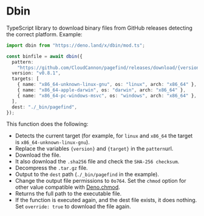 # Dbin

TypeScript library to download binary files from GitHub releases detecting the
correct platform. Example:

```ts
import dbin from "https://deno.land/x/dbin/mod.ts";

const binfile = await dbin({
  pattern:
    "https://github.com/CloudCannon/pagefind/releases/download/{version}/pagefind-{version}-{target}.tar.gz",
  version: "v0.8.1",
  targets: [
    { name: "x86_64-unknown-linux-gnu", os: "linux", arch: "x86_64" },
    { name: "x86_64-apple-darwin", os: "darwin", arch: "x86_64" },
    { name: "x86_64-pc-windows-msvc", os: "windows", arch: "x86_64" },
  ],
  dest: "./_bin/pagefind",
});
```

This function does the following:

- Detects the current target (for example, for `linux` and `x86_64` the target
  is `x86_64-unknown-linux-gnu`).
- Replace the variables `{version}` and `{target}` in the `pattern`url.
- Download the file.
- It also download the `.sha256` file and check the `SHA-256 checksum`.
- Decompress the `.tar.gz` file.
- Output to the `dest` path (`./_bin/pagefind` in the example).
- Change the output file permissions to `0o764`. Set the `chmod` option for
  other value compatible with
  [Deno.chmod](https://doc.deno.land/deno/stable/~/Deno.chmod).
- Returns the full path to the executable file.
- If the function is executed again, and the dest file exists, it does nothing.
  Set `override: true` to download the file again.
